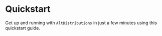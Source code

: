 # Quickstart

Get up and running with `AltDistributions` in just a few minutes using this quickstart guide.
